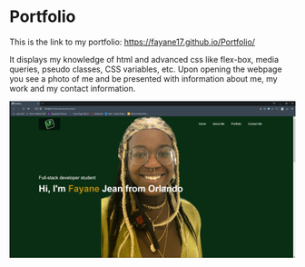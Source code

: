 # Portfolio

This is the link to my portfolio: https://fayane17.github.io/Portfolio/

It displays my knowledge of html and advanced css like flex-box, media queries, pseudo classes, CSS variables, etc. Upon opening the webpage you see a photo of me and be presented with information about me, my work and my contact information.

<img src="./Screenshot 2023-01-23 211414.png">